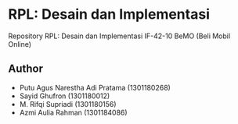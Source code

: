 # RPL: Desain dan Implementasi

Repository RPL: Desain dan Implementasi IF-42-10
BeMO (Beli Mobil Online)

## Author
- Putu Agus Narestha Adi Pratama  (1301180268)
- Sayid Ghufron  (1301180012)
- M. Rifqi Supriadi  (1301180156)
- Azmi Aulia Rahman  (1301184086)
